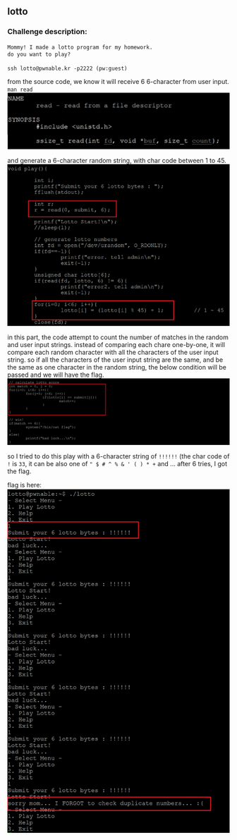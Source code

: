 ## lotto

### Challenge description:

    Mommy! I made a lotto program for my homework.
    do you want to play?

    ssh lotto@pwnable.kr -p2222 (pw:guest)



from the source code, we know it will receive 6 6-character from user input. 
`man read`
![App Screenshot](https://github.com/majidgourkani/PWN-writeups/blob/main/images/lotto-1.png)

and generate a 6-character random string, with char code between 1 to 45.
![App Screenshot](https://github.com/majidgourkani/PWN-writeups/blob/main/images/lotto-2.png)

in this part, the code attempt to count the number of matches in the random and user input strings. instead of comparing each chare one-by-one, it will compare each random character with all the characters of the user input string.
so if all the characters of the user input string are the same, and be the same as one character in the random string, the below condition will be passed and we will have the flag.
![App Screenshot](https://github.com/majidgourkani/PWN-writeups/blob/main/images/lotto-3.png)

so I tried to do this play with a 6-character string of `!!!!!!` (the char code of `!` is `33`, it can be also one of `" $ # ^ % & ' ( ) * +` and ...
after 6 tries, I got the flag. 

flag is here: 
![App Screenshot](https://github.com/majidgourkani/PWN-writeups/blob/main/images/lotto-4.png)
